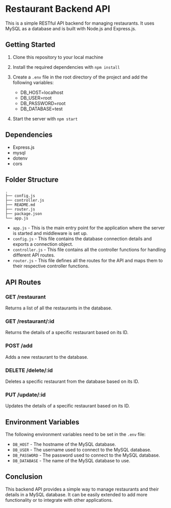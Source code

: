 # Restaurant Backend API

This is a simple RESTful API backend for managing restaurants. It uses MySQL as a database and is built with Node.js and Express.js.

## Getting Started

1. Clone this repository to your local machine
2. Install the required dependencies with `npm install`
3. Create a `.env` file in the root directory of the project and add the following variables:

    - DB_HOST=localhost
    - DB_USER=root
    - DB_PASSWORD=root
    - DB_DATABASE=test

4. Start the server with `npm start`

## Dependencies

- Express.js
- mysql
- dotenv
- cors

## Folder Structure
    .
    ├── config.js
    ├── controller.js
    ├── README.md
    ├── router.js
    ├── package.json
    └── app.js


- `app.js` - This is the main entry point for the application where the server is started and middleware is set up.
- `config.js` - This file contains the database connection details and exports a connection object.
- `controller.js` - This file contains all the controller functions for handling different API routes.
- `router.js` - This file defines all the routes for the API and maps them to their respective controller functions.

## API Routes

### GET /restaurant

Returns a list of all the restaurants in the database.

### GET /restaurant/:id

Returns the details of a specific restaurant based on its ID.

### POST /add

Adds a new restaurant to the database.

### DELETE /delete/:id

Deletes a specific restaurant from the database based on its ID.

### PUT /update/:id

Updates the details of a specific restaurant based on its ID.

## Environment Variables

The following environment variables need to be set in the `.env` file:

- `DB_HOST` - The hostname of the MySQL database.
- `DB_USER` - The username used to connect to the MySQL database.
- `DB_PASSWORD` - The password used to connect to the MySQL database.
- `DB_DATABASE` - The name of the MySQL database to use.

## Conclusion

This backend API provides a simple way to manage restaurants and their details in a MySQL database. It can be easily extended to add more functionality or to integrate with other applications.

